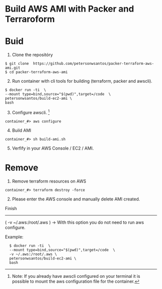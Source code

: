 # Build AWS AMI with Packer and Terraroform


Buid 
======

1. Clone the repositóry

```
$ git clone  https://github.com/petersonwsantos/packer-terraform-aws-ami.git
$ cd packer-terraform-aws-ami

```

2. Run container with cli tools for building (terraform, packer and awscli).
```  
$ docker run -ti  \
--mount type=bind,source="$(pwd)",target=/code  \
petersonwsantos/build-ec2-ami \
bash
```

3. Configure awscli. [^fn1]
```
container_#> aws configure
```

4. Build AMI
```
container_#> sh build-ami.sh

```
5. Verfify in your AWS Console / EC2 / AMI.



Remove 
=======

1. Remove terraform resources on AWS

```
container_#> terraform destroy -force
```
2. Please enter the AWS console and manually delete AMI created. 


Finish

----------

[^fn1]: Note: If you already have awscli configured on your terminal it is possible to mount the aws configuration file for the container.

( -v ~/.aws:/root/.aws ) -> With this option you do not need to run aws configure.

Example:

```  
  $ docker run -ti  \
  --mount type=bind,source="$(pwd)",target=/code  \
  -v ~/.aws:/root/.aws \
  petersonwsantos/build-ec2-ami \
  bash

  ```
